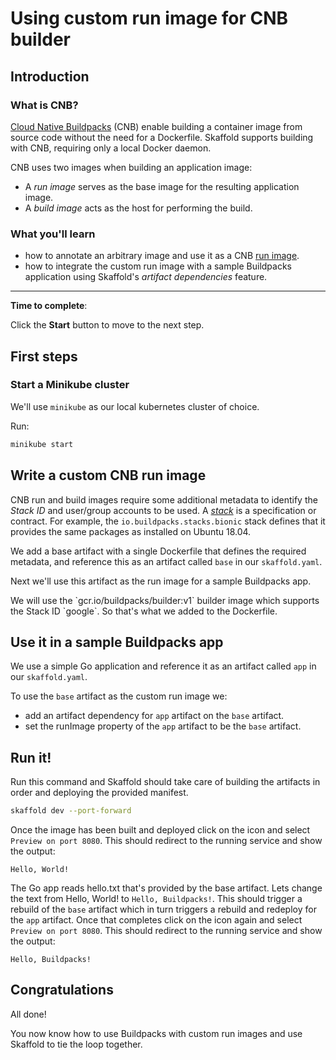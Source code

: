 # Using custom run image for CNB builder

## Introduction

### What is CNB?
[Cloud Native Buildpacks](https://buildpacks.io/) (CNB) enable building
a container image from source code without the need for a Dockerfile.
Skaffold supports building with CNB, requiring only
a local Docker daemon. 

CNB uses two images when building an application image:
  - A _run image_ serves as the base image for the resulting application image.
  - A _build image_ acts as the host for performing the build.

### What you'll learn

- how to annotate an arbitrary image and use it as a CNB 
[run image](https://buildpacks.io/docs/concepts/components/stack/).
- how to integrate the custom run image with a sample Buildpacks application using Skaffold's *artifact dependencies* feature.

___

**Time to complete**: <walkthrough-tutorial-duration duration=10></walkthrough-tutorial-duration>

Click the **Start** button to move to the next step.

## First steps

### Start a Minikube cluster

We'll use `minikube` as our local kubernetes cluster of choice.

Run:
```bash
minikube start
```

## Write a custom CNB run image

CNB run and build images require some additional metadata to identify the _Stack ID_ and user/group accounts to be used.  A [_stack_](https://buildpacks.io/docs/concepts/components/stack/) is a specification or contract.  For example, the `io.buildpacks.stacks.bionic` stack defines that it provides the same packages as installed on Ubuntu 18.04.

We add a base artifact with a single <walkthrough-editor-open-file filePath="base/Dockerfile">Dockerfile</walkthrough-editor-open-file> that defines the required metadata, and reference this as an <walkthrough-editor-select-line filePath="skaffold.yaml" startLine="4" startCharacterOffset="4" endLine="6" endCharacterOffset="0">artifact</walkthrough-editor-select-line> called `base` in our `skaffold.yaml`.

Next we'll use this artifact as the run image for a sample Buildpacks app.

<walkthrough-footnote>
    We will use the `gcr.io/buildpacks/builder:v1` builder image which supports the Stack ID `google`. So that's what we added to the Dockerfile.
</walkthrough-footnote>

## Use it in a sample Buildpacks app

We use a simple <walkthrough-editor-open-file filePath="app/main.go">Go application</walkthrough-editor-open-file> and reference it as an <walkthrough-editor-select-line filePath="skaffold.yaml" startLine="6" startCharacterOffset="4" endLine="8" endCharacterOffset="0">artifact</walkthrough-editor-select-line> called `app` in our `skaffold.yaml`. 

To use the `base` artifact as the custom run image we:
- add an <walkthrough-editor-select-line filePath="skaffold.yaml" startLine="13" startCharacterOffset="4" endLine="15" endCharacterOffset="0">artifact dependency</walkthrough-editor-select-line> for `app` artifact on the `base` artifact.
- set the <walkthrough-editor-select-line filePath="skaffold.yaml" startLine="10" startCharacterOffset="6" endLine="11" endCharacterOffset="0">runImage</walkthrough-editor-select-line> property of the `app` artifact to be the `base` artifact.

## Run it!

Run this command and Skaffold should take care of building the artifacts in order and deploying the provided <walkthrough-editor-open-file filePath="k8s/web.yaml">manifest</walkthrough-editor-open-file>.

```bash
skaffold dev --port-forward
```

Once the image has been built and deployed click on the <walkthrough-web-preview-icon></walkthrough-web-preview-icon> icon and select `Preview on port 8080`. This should redirect to the running service and show the output:

```
Hello, World!
```

The Go app reads <walkthrough-editor-open-file filePath="base/hello.txt">hello.txt</walkthrough-editor-open-file> that's provided by the base artifact. Lets change the text from <walkthrough-editor-select-line filePath="base/hello.txt" startLine="0" startCharacterOffset="0" endLine="1" endCharacterOffset="0">Hello, World!</walkthrough-editor-select-line> to `Hello, Buildpacks!`. This should trigger a rebuild of the `base` artifact which in turn triggers a rebuild and redeploy for the `app` artifact. Once that completes click on the <walkthrough-web-preview-icon></walkthrough-web-preview-icon> icon again and select `Preview on port 8080`. This should redirect to the running service and show the output:

```
Hello, Buildpacks!
```

## Congratulations

<walkthrough-conclusion-trophy></walkthrough-conclusion-trophy>

All done!

You now know how to use Buildpacks with custom run images and use Skaffold to tie the loop together.

